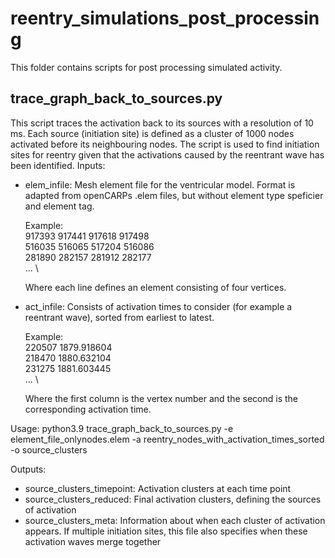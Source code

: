 # reentry_simulations_post_processing


This folder contains scripts for post processing simulated activity.



## trace_graph_back_to_sources.py
This script traces the activation back to its sources with a resolution of 10 ms. Each source (initiation site) is defined as a cluster of 1000 nodes activated before its neighbouring nodes. The script is used to find initiation sites for reentry given that the activations caused by the reentrant wave has been identified.
Inputs:
* elem_infile: Mesh element file for the ventricular model. Format is adapted from openCARPs .elem files, but without element type speficier and element tag. 

  Example:\
  917393 917441 917618 917498 \
  516035 516065 517204 516086 \
  281890 282157 281912 282177 \
  ... \
  
  Where each line defines an element consisting of four vertices.

* act_infile: Consists of activation times to consider (for example a reentrant wave), sorted from earliest to latest. 

  Example:\
  220507 1879.918604 \
  218470 1880.632104 \
  231275 1881.603445 \
  ... \

  Where the first column is the vertex number and the second is the corresponding activation time.

Usage:
python3.9 trace_graph_back_to_sources.py -e element_file_onlynodes.elem  -a reentry_nodes_with_activation_times_sorted -o source_clusters

Outputs:
*  source_clusters_timepoint: Activation clusters at each time point 
*  source_clusters_reduced: Final activation clusters, defining the sources of activation
*  source_clusters_meta: Information about when each cluster of activation appears. If multiple initiation sites, this file also specifies when these activation waves merge together

